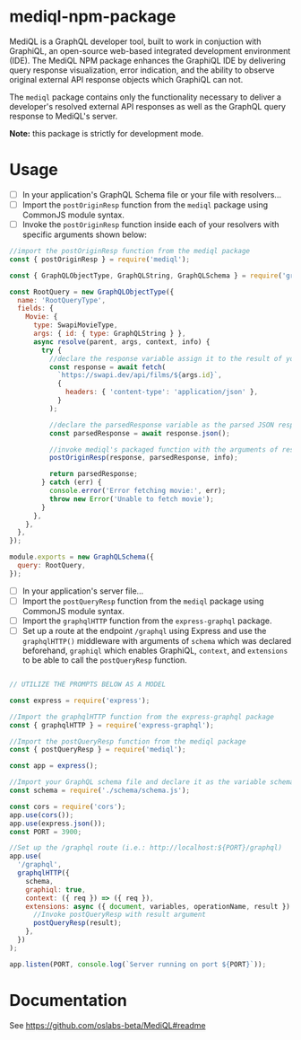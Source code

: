 # mediql-npm-package

MediQL is a GraphQL developer tool, built to work in conjuction with GraphiQL, an open-source web-based integrated development environment (IDE). The MediQL NPM package enhances the GraphiQL IDE by delivering query response visualization, error indication, and the ability to observe original external API response objects which GraphiQL can not.

The `mediql` package contains only the functionality necessary to deliver a developer's resolved external API responses as well as the GraphQL query response to MediQL's server.

**Note:** this package is strictly for development mode.

# Usage

- [ ] In your application's GraphQL Schema file or your file with resolvers...
- [ ] Import the `postOriginResp` function from the `mediql` package using CommonJS module syntax.
- [ ] Invoke the `postOriginResp` function inside each of your resolvers with specific arguments shown below:

```javascript
//import the postOriginResp function from the mediql package
const { postOriginResp } = require('mediql');

const { GraphQLObjectType, GraphQLString, GraphQLSchema } = require('graphql');

const RootQuery = new GraphQLObjectType({
  name: 'RootQueryType',
  fields: {
    Movie: {
      type: SwapiMovieType,
      args: { id: { type: GraphQLString } },
      async resolve(parent, args, context, info) {
        try {
          //declare the response variable assign it to the result of your fetch request to the external api url of your choice
          const response = await fetch(
            `https://swapi.dev/api/films/${args.id}`,
            {
              headers: { 'content-type': 'application/json' },
            }
          );

          //declare the parsedResponse variable as the parsed JSON response of your previously declared response variable
          const parsedResponse = await response.json();

          //invoke mediql's packaged function with the arguments of response, parsedResponse, and info respectively.
          postOriginResp(response, parsedResponse, info);

          return parsedResponse;
        } catch (err) {
          console.error('Error fetching movie:', err);
          throw new Error('Unable to fetch movie');
        }
      },
    },
  },
});

module.exports = new GraphQLSchema({
  query: RootQuery,
});
```

- [ ] In your application's server file...
- [ ] Import the `postQueryResp` function from the `mediql` package using CommonJS module syntax.
- [ ] Import the `graphqlHTTP` function from the `express-graphql` package.
- [ ] Set up a route at the endpoint `/graphql` using Express and use the `graphqlHTTP()` middleware with arguments of `schema` which was declared beforehand, `graphiql` which enables GraphiQL, `context`, and `extensions` to be able to call the `postQueryResp` function.

```javascript

// UTILIZE THE PROMPTS BELOW AS A MODEL

const express = require('express');

//Import the graphqlHTTP function from the express-graphql package
const { graphqlHTTP } = require('express-graphql');

//Import the postQueryResp function from the mediql package
const { postQueryResp } = require('mediql');

const app = express();

//Import your GraphQL schema file and declare it as the variable schema
const schema = require('./schema/schema.js');

const cors = require('cors');
app.use(cors());
app.use(express.json());
const PORT = 3900;

//Set up the /graphql route (i.e.: http://localhost:${PORT}/graphql)
app.use(
  '/graphql',
  graphqlHTTP({
    schema,
    graphiql: true,
    context: ({ req }) => ({ req }),
    extensions: async ({ document, variables, operationName, result }) => {
      //Invoke postQueryResp with result argument
      postQueryResp(result);
    },
  })
);

app.listen(PORT, console.log(`Server running on port ${PORT}`));
```

# Documentation

See https://github.com/oslabs-beta/MediQL#readme
